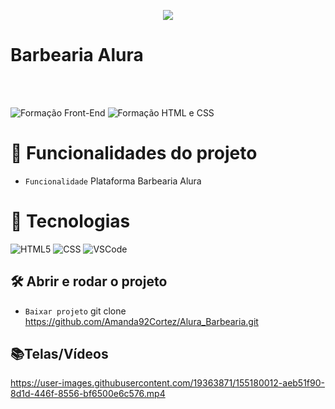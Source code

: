 <p align="center">
   <img src="http://img.shields.io/static/v1?label=STATUS&message=FINALIZADA&color=RED&style=for-the-badge" #vitrinedev/>
</p>

<h1>Barbearia Alura</h1>
</br></br>

![Formação Front-End](https://github.com/Amanda92Cortez/alura-barbearia/assets/19363871/409241da-ae39-4da7-8471-fa22d529a4b8)
![Formação HTML e CSS](https://github.com/Amanda92Cortez/alura-barbearia/assets/19363871/cd99df5b-b241-43ee-8db9-6c94d19ac246)

# :hammer: Funcionalidades do projeto
- `Funcionalidade` Plataforma Barbearia Alura

# :bookmark_tabs: Tecnologias

![HTML5](https://img.shields.io/badge/HTML-e06b12?style=for-the-badge&logo=html5&logoColor=white)
![CSS](https://img.shields.io/badge/CSS-1283e0?&style=for-the-badge&logo=css3&logoColor=white)
![VSCode](https://img.shields.io/badge/-VSCode-007ACC?style=for-the-badge&logo=visual-studio-code&logoColor=white)

## 🛠️ Abrir e rodar o projeto
- `Baixar projeto` git clone https://github.com/Amanda92Cortez/Alura_Barbearia.git

## 📚Telas/Vídeos
https://user-images.githubusercontent.com/19363871/155180012-aeb51f90-8d1d-446f-8556-bf6500e6c576.mp4
